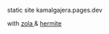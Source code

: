 static site kamalgajera.pages.dev

with [ zola ]( https://github.com/getzola/zola ) & [hermite](https://github.com/VersBinarii/hermit_zola)
